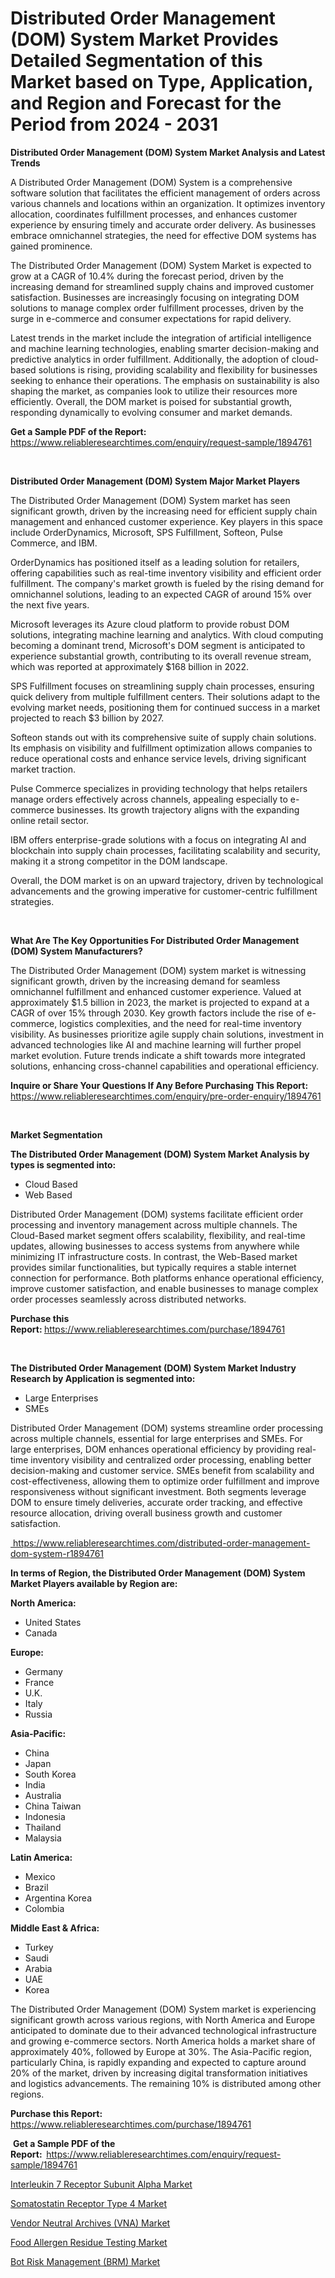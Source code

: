 <p><h1>Distributed Order Management (DOM) System Market Provides Detailed Segmentation of this Market based on Type, Application, and Region and Forecast for the Period from 2024 - 2031</h1></p><p><strong>Distributed Order Management (DOM) System Market Analysis and Latest Trends</strong></p>
<p><p>A Distributed Order Management (DOM) System is a comprehensive software solution that facilitates the efficient management of orders across various channels and locations within an organization. It optimizes inventory allocation, coordinates fulfillment processes, and enhances customer experience by ensuring timely and accurate order delivery. As businesses embrace omnichannel strategies, the need for effective DOM systems has gained prominence.</p><p>The Distributed Order Management (DOM) System Market is expected to grow at a CAGR of 10.4% during the forecast period, driven by the increasing demand for streamlined supply chains and improved customer satisfaction. Businesses are increasingly focusing on integrating DOM solutions to manage complex order fulfillment processes, driven by the surge in e-commerce and consumer expectations for rapid delivery. </p><p>Latest trends in the market include the integration of artificial intelligence and machine learning technologies, enabling smarter decision-making and predictive analytics in order fulfillment. Additionally, the adoption of cloud-based solutions is rising, providing scalability and flexibility for businesses seeking to enhance their operations. The emphasis on sustainability is also shaping the market, as companies look to utilize their resources more efficiently. Overall, the DOM market is poised for substantial growth, responding dynamically to evolving consumer and market demands.</p></p>
<p><strong>Get a Sample PDF of the Report:&nbsp;</strong> <a href="https://www.reliableresearchtimes.com/enquiry/request-sample/1894761?utm_campaign=1612&utm_medium=2&utm_source=Github&utm_content=ia&utm_term=24102024&utm_id=distributed-order-management-dom-system">https://www.reliableresearchtimes.com/enquiry/request-sample/1894761</a></p>
<p>&nbsp;</p>
<p><strong>Distributed Order Management (DOM) System Major Market Players</strong></p>
<p><p>The Distributed Order Management (DOM) System market has seen significant growth, driven by the increasing need for efficient supply chain management and enhanced customer experience. Key players in this space include OrderDynamics, Microsoft, SPS Fulfillment, Softeon, Pulse Commerce, and IBM.</p><p>OrderDynamics has positioned itself as a leading solution for retailers, offering capabilities such as real-time inventory visibility and efficient order fulfillment. The company's market growth is fueled by the rising demand for omnichannel solutions, leading to an expected CAGR of around 15% over the next five years. </p><p>Microsoft leverages its Azure cloud platform to provide robust DOM solutions, integrating machine learning and analytics. With cloud computing becoming a dominant trend, Microsoft's DOM segment is anticipated to experience substantial growth, contributing to its overall revenue stream, which was reported at approximately $168 billion in 2022.</p><p>SPS Fulfillment focuses on streamlining supply chain processes, ensuring quick delivery from multiple fulfillment centers. Their solutions adapt to the evolving market needs, positioning them for continued success in a market projected to reach $3 billion by 2027.</p><p>Softeon stands out with its comprehensive suite of supply chain solutions. Its emphasis on visibility and fulfillment optimization allows companies to reduce operational costs and enhance service levels, driving significant market traction.</p><p>Pulse Commerce specializes in providing technology that helps retailers manage orders effectively across channels, appealing especially to e-commerce businesses. Its growth trajectory aligns with the expanding online retail sector.</p><p>IBM offers enterprise-grade solutions with a focus on integrating AI and blockchain into supply chain processes, facilitating scalability and security, making it a strong competitor in the DOM landscape.</p><p>Overall, the DOM market is on an upward trajectory, driven by technological advancements and the growing imperative for customer-centric fulfillment strategies.</p></p>
<p>&nbsp;</p>
<p><strong>What Are The Key Opportunities For Distributed Order Management (DOM) System Manufacturers?</strong></p>
<p><p>The Distributed Order Management (DOM) system market is witnessing significant growth, driven by the increasing demand for seamless omnichannel fulfillment and enhanced customer experience. Valued at approximately $1.5 billion in 2023, the market is projected to expand at a CAGR of over 15% through 2030. Key growth factors include the rise of e-commerce, logistics complexities, and the need for real-time inventory visibility. As businesses prioritize agile supply chain solutions, investment in advanced technologies like AI and machine learning will further propel market evolution. Future trends indicate a shift towards more integrated solutions, enhancing cross-channel capabilities and operational efficiency.</p></p>
<p><strong>Inquire or Share Your Questions If Any Before Purchasing This Report:</strong> <a href="https://www.reliableresearchtimes.com/enquiry/pre-order-enquiry/1894761?utm_campaign=1612&utm_medium=2&utm_source=Github&utm_content=ia&utm_term=24102024&utm_id=distributed-order-management-dom-system">https://www.reliableresearchtimes.com/enquiry/pre-order-enquiry/1894761</a></p>
<p>&nbsp;</p>
<p><strong>Market Segmentation</strong></p>
<p><strong>The Distributed Order Management (DOM) System Market Analysis by types is segmented into:</strong></p>
<p><ul><li>Cloud Based</li><li>Web Based</li></ul></p>
<p><p>Distributed Order Management (DOM) systems facilitate efficient order processing and inventory management across multiple channels. The Cloud-Based market segment offers scalability, flexibility, and real-time updates, allowing businesses to access systems from anywhere while minimizing IT infrastructure costs. In contrast, the Web-Based market provides similar functionalities, but typically requires a stable internet connection for performance. Both platforms enhance operational efficiency, improve customer satisfaction, and enable businesses to manage complex order processes seamlessly across distributed networks.</p></p>
<p><strong>Purchase this Report:&nbsp;</strong><a href="https://www.reliableresearchtimes.com/purchase/1894761?utm_campaign=1612&utm_medium=2&utm_source=Github&utm_content=ia&utm_term=24102024&utm_id=distributed-order-management-dom-system">https://www.reliableresearchtimes.com/purchase/1894761</a></p>
<p>&nbsp;</p>
<p><strong>The Distributed Order Management (DOM) System Market Industry Research by Application is segmented into:</strong></p>
<p><ul><li>Large Enterprises</li><li>SMEs</li></ul></p>
<p><p>Distributed Order Management (DOM) systems streamline order processing across multiple channels, essential for large enterprises and SMEs. For large enterprises, DOM enhances operational efficiency by providing real-time inventory visibility and centralized order processing, enabling better decision-making and customer service. SMEs benefit from scalability and cost-effectiveness, allowing them to optimize order fulfillment and improve responsiveness without significant investment. Both segments leverage DOM to ensure timely deliveries, accurate order tracking, and effective resource allocation, driving overall business growth and customer satisfaction.</p></p>
<p><a href="https://www.reliableresearchtimes.com/distributed-order-management-dom-system-r1894761?utm_campaign=1612&utm_medium=2&utm_source=Github&utm_content=ia&utm_term=24102024&utm_id=distributed-order-management-dom-system">&nbsp;https://www.reliableresearchtimes.com/distributed-order-management-dom-system-r1894761</a></p>
<p><strong>In terms of Region, the Distributed Order Management (DOM) System Market Players available by Region are:</strong></p>
<p>
    <p> <strong> North America: </strong>
        <ul>
            <li>United States</li>
            <li>Canada</li>
        </ul>
        </p> 
    <p> <strong> Europe: </strong>
        <ul>
            <li>Germany</li>
            <li>France</li>
            <li>U.K.</li>
            <li>Italy</li>
            <li>Russia</li>
        </ul>
        </p> 
    <p> <strong> Asia-Pacific: </strong>
        <ul>
            <li>China</li>
            <li>Japan</li>
            <li>South Korea</li>
            <li>India</li>
            <li>Australia</li>
            <li>China Taiwan</li>
            <li>Indonesia</li>
            <li>Thailand</li>
            <li>Malaysia</li>
        </ul>
        </p> 
    <p> <strong> Latin America: </strong>
        <ul>
            <li>Mexico</li>
            <li>Brazil</li>
            <li>Argentina Korea</li>
            <li>Colombia</li>
        </ul>
        </p> 
    <p> <strong> Middle East & Africa: </strong>
        <ul>
            <li>Turkey</li>
            <li>Saudi</li>
            <li>Arabia</li>
            <li>UAE</li>
            <li>Korea</li>
        </ul>
    </p>
    </p>
<p><p>The Distributed Order Management (DOM) System market is experiencing significant growth across various regions, with North America and Europe anticipated to dominate due to their advanced technological infrastructure and growing e-commerce sectors. North America holds a market share of approximately 40%, followed by Europe at 30%. The Asia-Pacific region, particularly China, is rapidly expanding and expected to capture around 20% of the market, driven by increasing digital transformation initiatives and logistics advancements. The remaining 10% is distributed among other regions.</p></p>
<p><strong>Purchase this Report: </strong><a href="https://www.reliableresearchtimes.com/purchase/1894761?utm_campaign=1612&utm_medium=2&utm_source=Github&utm_content=ia&utm_term=24102024&utm_id=distributed-order-management-dom-system">https://www.reliableresearchtimes.com/purchase/1894761</a></p>
<p>&nbsp;<strong>Get a Sample PDF of the Report:&nbsp;&nbsp;</strong><a href="https://www.reliableresearchtimes.com/enquiry/request-sample/1894761?utm_campaign=1612&utm_medium=2&utm_source=Github&utm_content=ia&utm_term=24102024&utm_id=distributed-order-management-dom-system">https://www.reliableresearchtimes.com/enquiry/request-sample/1894761</a></p>
<p><strong></strong></p>
<p><p><a href="https://www.linkedin.com/pulse/interleukin-7-receptor-subunit-alpha-market-global-insights-qdobc?utm_campaign=1612&utm_medium=2&utm_source=Github&utm_content=ia&utm_term=24102024&utm_id=distributed-order-management-dom-system">Interleukin 7 Receptor Subunit Alpha Market</a></p><p><a href="https://www.linkedin.com/pulse/insights-somatostatin-receptor-type-4-market-players-size-geographical-5nqic?utm_campaign=1612&utm_medium=2&utm_source=Github&utm_content=ia&utm_term=24102024&utm_id=distributed-order-management-dom-system">Somatostatin Receptor Type 4 Market</a></p><p><a href="https://www.linkedin.com/pulse/vendor-neutral-archives-vna-momentum-charting-126-cagr-path-c2mec?utm_campaign=1612&utm_medium=2&utm_source=Github&utm_content=ia&utm_term=24102024&utm_id=distributed-order-management-dom-system">Vendor Neutral Archives (VNA) Market</a></p><p><a href="https://www.linkedin.com/pulse/exploring-food-allergen-residue-testing-market-dynamics-revenue-4mt7e?utm_campaign=1612&utm_medium=2&utm_source=Github&utm_content=ia&utm_term=24102024&utm_id=distributed-order-management-dom-system">Food Allergen Residue Testing Market</a></p><p><a href="https://www.linkedin.com/pulse/global-bot-risk-management-brm-market-trends-analysis-future-mykbe?utm_campaign=1612&utm_medium=2&utm_source=Github&utm_content=ia&utm_term=24102024&utm_id=distributed-order-management-dom-system">Bot Risk Management (BRM) Market</a></p></p>